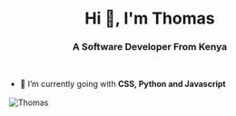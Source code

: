 <h1 align="center">Hi 👋, I'm Thomas</h1>
<h3 align="center">A Software Developer From Kenya</h3>

<br/>

- 🌱 I’m currently going with **CSS, Python and Javascript**

<p>&nbsp;<img align="center" src="https://www.pexels.com/photo/coding-computer-data-depth-of-field-577585/" alt="Thomas" /></p>
